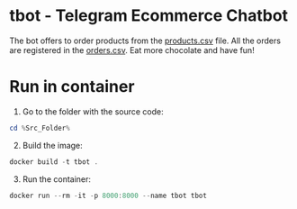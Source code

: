 # tbot - Telegram Ecommerce Chatbot

The bot offers to order products from the [products.csv](https://github.com/ABorovtsov/tbot/blob/main/data/products.csv) file. All the orders are registered in the [orders.csv](https://github.com/ABorovtsov/tbot/blob/main/data/orders.csv). Eat more chocolate and have fun!

# Run in container

1. Go to the folder with the source code:

```powershell
cd %Src_Folder%
```

2. Build the image:
```powershell
docker build -t tbot .
```

3. Run the container:
```powershell
docker run --rm -it -p 8000:8000 --name tbot tbot
```
